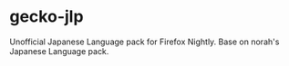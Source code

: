 # gecko-jlp
Unofficial Japanese Language pack for Firefox Nightly. 
Base on norah's Japanese Language pack.
